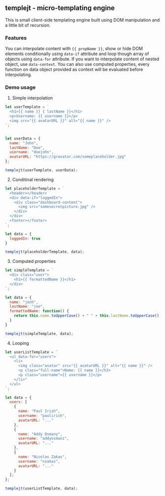 ## templejt - micro-templating engine
This is small client-side templating engine built using DOM manipulation and a
little bit of recursion.


### Features
You can interpolate content with `{{ propName }}`, show or hide DOM elements
conditionally using `data-if` attribute and loop though array of objects using
`data-for` attribute. If you want to interpolate content of nested object, use
`data-context`. You can also use computed properties, every function on data
object provided as context will be evaluated before interpolating.


### Demo usage

1. Simple interpolation
```javascript
let userTemplate = `
  <h1>{{ name }} { lastName }}</h1>
  <p>Username: {{ username }}</p>
  <img src="{{ avatarURL }}" alt="{{ name }}" />
`;


let userData = {
  name: "John",
  lastName: "Doe",
  username: "doejohn",
  avatarURL: "https://gravatar.com/someplaceholder.jpg"
};

templejt(userTemplate, userData);
```
2. Conditinal rendering
```javascript
let placeholderTemplate = `
  <header></header>
  <div data-if="loggedIn">
    <div class="dashboard-content">
      <img src="somesecretpicture.jpg" />
    </div>
  </div>
  <footer></footer>
`;

let data = {
  loggedIn: true
}

templejt(placeholderTemplate, data);
```

3. Computed properties
```javascript
let simpleTemplate = `
  <div class="user">
    <h1>{{ formattedName }}</h1>
  </div>
`;

let data = {
  name: "jonh",
  lastName: "joe",
  formattedName: function() {
    return this.name.toUpperCase() + " " + this.lastName.toUpperCase();
  }
}

templejt(simpleTemplate, data);
```

4. Looping
```javascript
let userListTemplate = `
  <ul data-for="users">
    <li>
      <img class="avatar" src="{{ avatarURL }}" alt="{{ name }}" />
      <p class="full-name">Name: {{ name }}</h3>
      <p class="username">{{ username }}</p>
    </li>"
  </ul>
`;

let data = {
  users: [
    { 
      name: "Paul Irish", 
      username: "paulirish", 
      avatarURL: "..." 
    },
    { 
      name: "Addy Osmany",
      username: "addyosmani",
      avatarURL: "..."
    },
    {
      name: "Nicolas Zakas",
      username: "nzakas",
      avatarURL: "..."
    }
  ];
};

templejt(userListTemplate, data);
```
